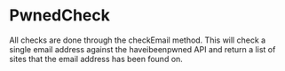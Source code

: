# PwnedCheck
All checks are done through the checkEmail method. This will check a single email address against the haveibeenpwned API and return a list of sites that the email address has been found on.
